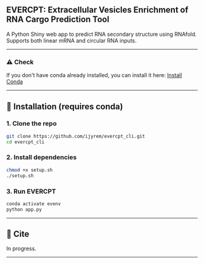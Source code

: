 ##  EVERCPT: Extracellular Vesicles Enrichment of RNA Cargo Prediction Tool
A Python Shiny web app to predict RNA secondary structure using RNAfold. Supports both linear mRNA and circular RNA inputs.

---
### ⚠️ Check 
If you don't have conda already installed, you can install it here: [Install Conda](https://docs.conda.io/projects/conda/en/latest/user-guide/install/#regular-installation)

---

## 🧬 Installation (requires conda)

### 1. Clone the repo
```bash
git clone https://github.com/ijyrem/evercpt_cli.git
cd evercpt_cli

```

### 2. Install dependencies
```bash
chmod +x setup.sh
./setup.sh
```

### 3. Run EVERCPT
```bash
conda activate evenv
python app.py
```
---

## 📝 Cite
In progress.

---



